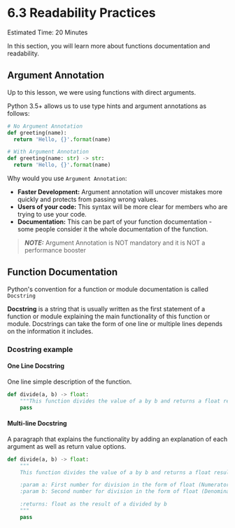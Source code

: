 # 6.3 Readability Practices

Estimated Time: 20 Minutes

In this section, you will learn more about functions documentation and readability.

## Argument Annotation
Up to this lesson, we were using functions with direct arguments.

Python 3.5+ allows us to use type hints and argument annotations as follows:

```python
# No Argument Annotation
def greeting(name):
  return 'Hello, {}'.format(name)

# With Argument Annotation
def greeting(name: str) -> str:
  return 'Hello, {}'.format(name)
```

Why would you use `Argument Annotation`:
- **Faster Development:** Argument annotation will uncover mistakes more quickly and protects from passing wrong values.
- **Users of your code:** This syntax will be more clear for members who are trying to use your code.
- **Documentation:** This can be part of your function documentation - some people consider it the whole documentation of the function.

> **_NOTE:_**  Argument Annotation is NOT mandatory and it is NOT a performance booster

## Function Documentation
Python's convention for a function or module documentation is called `Docstring`

__Docstring__ is a string that is usually written as the first statement of a function or module explaining the main functionality of this function or module. 
Docstrings can take the form of one line or multiple lines depends on the information it includes.

### Dcostring example

#### One Line Docstring
One line simple description of the function.
```python
def divide(a, b) -> float:
    """This function divides the value of a by b and returns a float result"""
    pass
```
#### Multi-line Docstring
A paragraph that explains the functionality by adding an explanation of each argument as well as return value options.

```python
def divide(a, b) -> float:
    """
    This function divides the value of a by b and returns a float result

    :param a: First number for division in the form of float (Numerator)
    :param b: Second number for division in the form of float (Denominator)

    :returns: float as the result of a divided by b
    """
    pass
```

